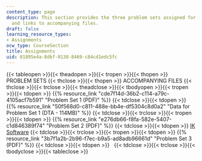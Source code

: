 ```yaml
---
content_type: page
description: This section provides the three problem sets assigned for the course
  and links to accompanying files.
draft: false
learning_resource_types:
- Assignments
ocw_type: CourseSection
title: Assignments
uid: 01895e4a-8dbf-0138-8469-c84cd1edc5fc
---
```

{{< tableopen >}}{{< theadopen >}}{{< tropen >}}{{< thopen >}}
PROBLEM SETS
{{< thclose >}}{{< thopen >}}
ACCOMPANYING FILES
{{< thclose >}}{{< trclose >}}{{< theadclose >}}{{< tbodyopen >}}{{< tropen >}}{{< tdopen >}}
{{% resource_link "cde7f14d-36b2-c114-a79c-4105acf7b591" "Problem Set 1 (PDF)" %}}
{{< tdclose >}}{{< tdopen >}}
{{% resource_link "50f568d0-c811-488e-bb4e-df5304c8d0a2" "Data for Problem Set 1 (DTA - 114MB)" %}}
{{< tdclose >}}{{< trclose >}}{{< tropen >}}{{< tdopen >}}
{{% resource_link "e276db66-f8fa-582e-5407-c1d846389f74" "Problem Set 2 (PDF)" %}}
{{< tdclose >}}{{< tdopen >}}
[IK Software](https://ideas.repec.org/c/boc/bocode/s456888.html)
{{< tdclose >}}{{< trclose >}}{{< tropen >}}{{< tdopen >}}
{{% resource_link "3b7f1a2b-2b96-f7ec-b9a5-ad8adb96661d" "Problem Set 3 (PDF)" %}}
{{< tdclose >}}{{< tdopen >}}
 
{{< tdclose >}}{{< trclose >}}{{< tbodyclose >}}{{< tableclose >}}